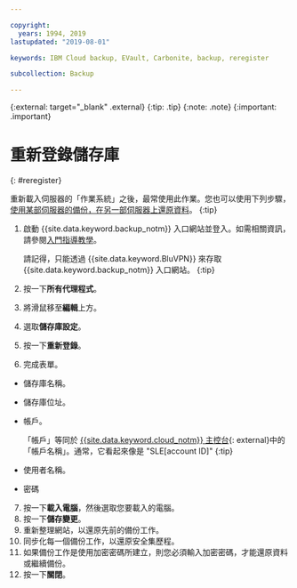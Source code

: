 ```yaml
---

copyright:
  years: 1994, 2019
lastupdated: "2019-08-01"

keywords: IBM Cloud backup, EVault, Carbonite, backup, reregister

subcollection: Backup

---
```

{:external: target="_blank" .external}
{:tip: .tip}
{:note: .note}
{:important: .important}

# 重新登錄儲存庫
{: #reregister}

重新載入伺服器的「作業系統」之後，最常使用此作業。您也可以使用下列步驟，[使用某部伺服器的備份，在另一部伺服器上還原資料](/docs/infrastructure/Backup?topic=Backup-restorefromotherVSI)。
{:tip}

1. 啟動 {{site.data.keyword.backup_notm}} 入口網站並登入。如需相關資訊，請參閱[入門指導教學](/docs/infrastructure/Backup?topic=Backup-getting-started#getting-started)。

   請記得，只能透過 {{site.data.keyword.BluVPN}} 來存取 {{site.data.keyword.backup_notm}} 入口網站。
   {:tip}
2. 按一下**所有代理程式**。
3. 將滑鼠移至**編輯**上方。
4. 選取**儲存庫設定**。
5. 按一下**重新登錄**。
6. 完成表單。
  - 儲存庫名稱。
  - 儲存庫位址。
  - 帳戶。

    「帳戶」等同於 [{{site.data.keyword.cloud_notm}} 主控台](https://{DomainName}/classic/storage/backup){: external}中的「帳戶名稱」。通常，它看起來像是 "SLE[account ID]"
    {:tip}
  - 使用者名稱。
  - 密碼
7. 按一下**載入電腦**，然後選取您要載入的電腦。
8. 按一下**儲存變更**。
9. 重新整理網站，以還原先前的備份工作。
10. 同步化每一個備份工作，以還原安全集歷程。
11. 如果備份工作是使用加密密碼所建立，則您必須輸入加密密碼，才能還原資料或繼續備份。
12. 按一下**關閉**。
